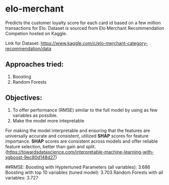 # elo-merchant
Predicts the customer loyalty score for each card id based on a few million transactions for Elo. Dataset is sourced from Elo Merchant Recommendation Competion hosted on Kaggle.

Link for Dataset: https://www.kaggle.com/c/elo-merchant-category-recommendation/data

## Approaches tried:
1. Boosting 
2. Random Forests

## Objectives:
1. To offer performance (RMSE) similar to the full model by using as few variables as possible. 
2. Make the model more intepretable

For making the model interpretable and ensuring that the features are universally accurate and consistent, utilized <strong>SHAP</strong> scores for feature importance. 
<strong>SHAP</strong> scores are consistent across models and offer reliable feature selection, better than gain and split. 
(https://towardsdatascience.com/interpretable-machine-learning-with-xgboost-9ec80d148d27)

##RMSE:
Boosting with Hyptertuned Parameters (all variables): 3.686
Boosting with top 10 variables (tuned model): 3.703
Random Forests with all variables: 3.727
